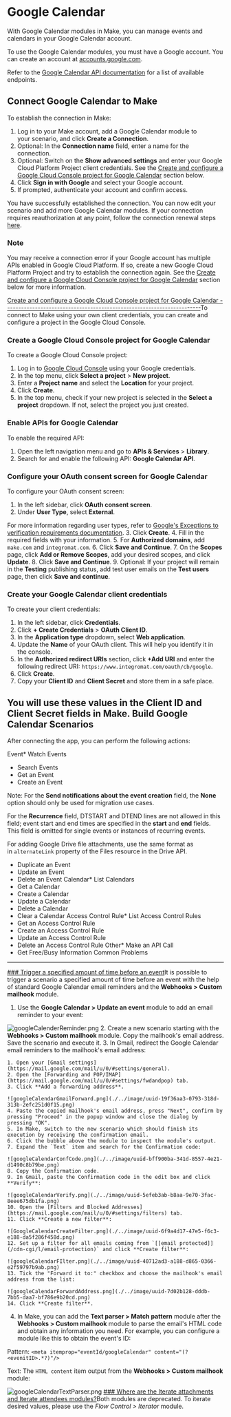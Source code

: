 Google Calendar
===============

With Google Calendar modules in Make, you can manage events and calendars in your Google Calendar account.

To use the Google Calendar modules, you must have a Google account. You can create an account at [accounts.google.com](https://accounts.google.com/signup/v2/webcreateaccount?hl=en&flowName=GlifWebSignIn&flowEntry=SignUp).

Refer to the [Google Calendar API documentation](https://developers.google.com/calendar/api/v3/reference) for a list of available endpoints.

Connect Google Calendar to Make
-------------------------------

To establish the connection in Make:

1. Log in to your Make account, add a Google Calendar module to your scenario, and click **Create a Connection**.
2. Optional: In the **Connection name** field, enter a name for the connection.
3. Optional: Switch on the **Show advanced settings** and enter your Google Cloud Platform Project client credentials. See the [Create and configure a Google Cloud Console project for Google Calendar](google-calendar.html#create-and-configure-a-google-cloud-console-project-for-google-calendar "Create and configure a Google Cloud Console project for Google Calendar") section below.
4. Click **Sign in with Google** and select your Google account.
5. If prompted, authenticate your account and confirm access.

You have successfully established the connection. You can now edit your scenario and add more Google Calendar modules. If your connection requires reauthorization at any point, follow the connection renewal steps [here](./../connections/connecting-to-services.html "Connecting an application").

### Note

You may receive a connection error if your Google account has multiple APIs enabled in Google Cloud Platform. If so, create a new Google Cloud Platform Project and try to establish the connection again. See the [Create and configure a Google Cloud Console project for Google Calendar](google-calendar.html#create-and-configure-a-google-cloud-console-project-for-google-calendar "Create and configure a Google Cloud Console project for Google Calendar") section below for more information.

[Create and configure a Google Cloud Console project for Google Calendar
-----------------------------------------------------------------------](#create-and-configure-a-google-cloud-console-project-for-google-calendar_body)To connect to Make using your own client credentials, you can create and configure a project in the Google Cloud Console.

### Create a Google Cloud Console project for Google Calendar

To create a Google Cloud Console project:

1. Log in to [Google Cloud Console](https://console.cloud.google.com/) using your Google credentials.
2. In the top menu, click **Select a project** > **New project**.
3. Enter a **Project name** and select the **Location** for your project.
4. Click **Create**.
5. In the top menu, check if your new project is selected in the **Select a project** dropdown. If not, select the project you just created.
### Enable APIs for Google Calendar

To enable the required API:

1. Open the left navigation menu and go to **APIs & Services** > **Library**.
2. Search for and enable the following API: **Google Calendar API**.
### Configure your OAuth consent screen for Google Calendar

To configure your OAuth consent screen:

1. In the left sidebar, click **OAuth consent screen**.
2. Under **User Type**, select **External**.

For more information regarding user types, refer to [Google's Exceptions to verification requirements documentation](https://support.google.com/cloud/answer/9110914#exceptions-ver-reqts).
3. Click **Create**.
4. Fill in the required fields with your information.
5. For **Authorized domains**, add `make.com` and `integromat.com`.
6. Click **Save and Continue**.
7. On the **Scopes** page, click **Add or Remove Scopes**, add your desired scopes, and click **Update**.
8. Click **Save and Continue**.
9. Optional: If your project will remain in the **Testing** publishing status, add test user emails on the **Test users** page, then click **Save and continue**.
### Create your Google Calendar client credentials

To create your client credentials:

1. In the left sidebar, click **Credentials**.
2. Click **+ Create Credentials** > **OAuth Client ID**.
3. In the **Application type** dropdown, select **Web application**.
4. Update the **Name** of your OAuth client. This will help you identify it in the console.
5. In the **Authorized redirect URIs** section, click **+Add URI** and enter the following redirect URI: `https://www.integromat.com/oauth/cb/google`.
6. Click **Create**.
7. Copy your **Client ID** and **Client Secret** and store them in a safe place.

You will use these values in the **Client ID** and **Client Secret** fields in Make.
Build Google Calendar Scenarios
-------------------------------

After connecting the app, you can perform the following actions:

Event* Watch Events
* Search Events
* Get an Event
* Create an Event

Note: For the **Send notifications about the event creation** field, the **None** option should only be used for migration use cases.

For the **Recurrence** field, DTSTART and DTEND lines are not allowed in this field; event start and end times are specified in the **start** and **end** fields. This field is omitted for single events or instances of recurring events.

For adding Google Drive file attachments, use the same format as in `alternateLink` property of the Files resource in the Drive API.
* Duplicate an Event
* Update an Event
* Delete an Event
Calendar* List Calendars
* Get a Calendar
* Create a Calendar
* Update a Calendar
* Delete a Calendar
* Clear a Calendar
Access Control Rule* List Access Control Rules
* Get an Access Control Rule
* Create an Access Control Rule
* Update an Access Control Rule
* Delete an Access Control Rule
Other* Make an API Call
* Get Free/Busy Information
Common Problems
---------------

[### Trigger a specified amount of time before an event](#trigger-a-specified-amount-of-time-before-an-event_body)It is possible to trigger a scenario a specified amount of time before an event with the help of standard Google Calendar email reminders and the **Webhooks > Custom mailhook** module.

1. Use the **Google Calendar > Update an event** module to add an email reminder to your event:

![googleCalenderReminder.png](./../image/uuid-62c1776f-71a2-b183-01bd-b4a4bc59d2fb.png)
2. Create a new scenario starting with the **Webhooks > Custom mailhook** module. Copy the mailhook's email address. Save the scenario and execute it.
3. In Gmail, redirect the Google Calendar email reminders to the mailhook's email address:


	1. Open your [Gmail settings](https://mail.google.com/mail/u/0/#settings/general).
	2. Open the [Forwarding and POP/IMAP](https://mail.google.com/mail/u/0/#settings/fwdandpop) tab.
	3. Click **Add a forwarding address**.
	
	![googleCalendarGmailForward.png](./../image/uuid-19f36aa3-0793-318d-313b-2efc251d0f15.png)
	4. Paste the copied mailhook's email address, press "Next", confirm by pressing "Proceed" in the popup window and close the dialog by pressing "OK".
	5. In Make, switch to the new scenario which should finish its execution by receiving the confirmation email.
	6. Click the bubble above the module to inspect the module's output.
	7. Expand the `Text` item and search for the Confirmation code:
	
	![googleCalendarConfCode.png](./../image/uuid-bff900ba-341d-8557-4e21-d1490c8b79be.png)
	8. Copy the Confirmation code.
	9. In Gmail, paste the Confirmation code in the edit box and click **Verify**:
	
	![googleCalendarVerify.png](./../image/uuid-5efeb3ab-b8aa-9e70-3fac-8eee675db1fa.png)
	10. Open the [Filters and Blocked Addresses](https://mail.google.com/mail/u/0/#settings/filters) tab.
	11. Click **Create a new filter**:
	
	![GoogleCalendarCreateFilter.png](./../image/uuid-6f9a4d17-47e5-f6c3-e188-da5f286f458d.png)
	12. Set up a filter for all emails coming from `[[email protected]](/cdn-cgi/l/email-protection)` and click **Create filter**:
	
	![googleCalendarFIlter.png](./../image/uuid-40712ad3-a188-d865-0366-e2f59797b9ab.png)
	13. Tick the "Forward it to:" checkbox and choose the mailhook's email address from the list:
	
	![googleCalendarForwardAddress.png](./../image/uuid-7d02b128-dddb-7bb5-daa7-bf786e9b20cd.png)
	14. Click **Create filter**.
4. In Make, you can add the **Text parser > Match pattern** module after the **Webhooks > Custom mailhook** module to parse the email's HTML code and obtain any information you need. For example, you can configure a module like this to obtain the event's ID:

Pattern: `<meta itemprop="eventId/googleCalendar" content="(?<evenitID>.*?)"/>` 

Text: The `HTML content` item output from the **Webhooks > Custom mailhook** module:

![googleCalendarTextParser.png](./../image/uuid-38055aee-3846-f283-8d15-048d0da46245.png)
[### Where are the Iterate attachments and Iterate attendees modules?](#where-are-the-iterate-attachments-and-iterate-attendees-modules-_body)Both modules are deprecated. To iterate desired values, please use the *Flow Control > Iterator* module.

